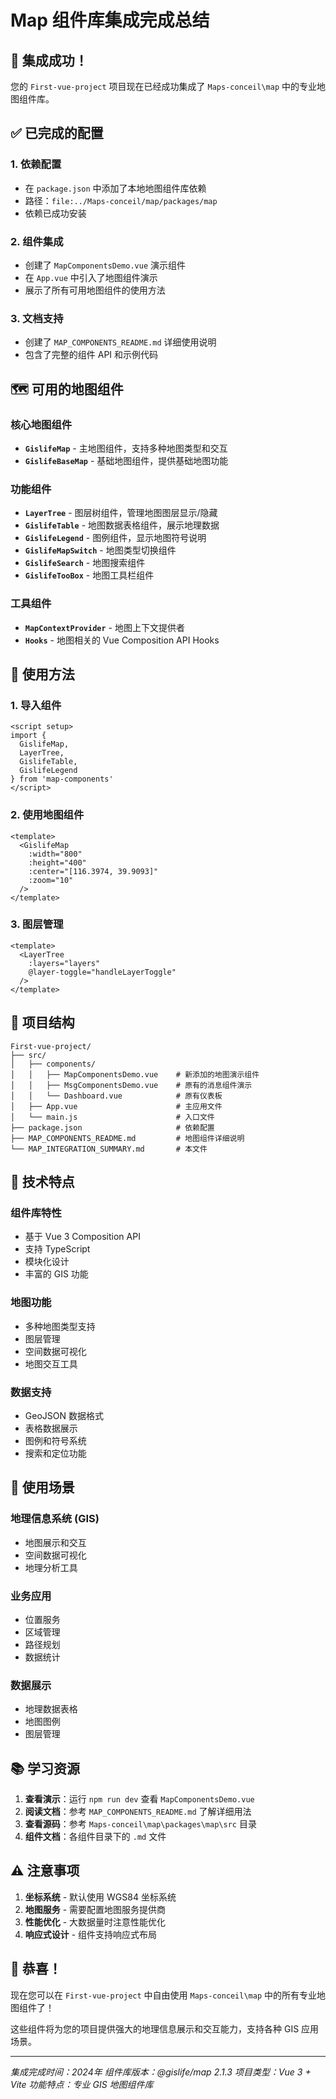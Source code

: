 # Map 组件库集成完成总结

## 🎉 集成成功！

您的 `First-vue-project` 项目现在已经成功集成了 `Maps-conceil\map` 中的专业地图组件库。

## ✅ 已完成的配置

### 1. 依赖配置
- 在 `package.json` 中添加了本地地图组件库依赖
- 路径：`file:../Maps-conceil/map/packages/map`
- 依赖已成功安装

### 2. 组件集成
- 创建了 `MapComponentsDemo.vue` 演示组件
- 在 `App.vue` 中引入了地图组件演示
- 展示了所有可用地图组件的使用方法

### 3. 文档支持
- 创建了 `MAP_COMPONENTS_README.md` 详细使用说明
- 包含了完整的组件 API 和示例代码

## 🗺️ 可用的地图组件

### 核心地图组件
- **`GislifeMap`** - 主地图组件，支持多种地图类型和交互
- **`GislifeBaseMap`** - 基础地图组件，提供基础地图功能

### 功能组件
- **`LayerTree`** - 图层树组件，管理地图图层显示/隐藏
- **`GislifeTable`** - 地图数据表格组件，展示地理数据
- **`GislifeLegend`** - 图例组件，显示地图符号说明
- **`GislifeMapSwitch`** - 地图类型切换组件
- **`GislifeSearch`** - 地图搜索组件
- **`GislifeTooBox`** - 地图工具栏组件

### 工具组件
- **`MapContextProvider`** - 地图上下文提供者
- **`Hooks`** - 地图相关的 Vue Composition API Hooks

## 🚀 使用方法

### 1. 导入组件
```vue
<script setup>
import { 
  GislifeMap, 
  LayerTree, 
  GislifeTable, 
  GislifeLegend 
} from 'map-components'
</script>
```

### 2. 使用地图组件
```vue
<template>
  <GislifeMap 
    :width="800" 
    :height="400" 
    :center="[116.3974, 39.9093]"
    :zoom="10"
  />
</template>
```

### 3. 图层管理
```vue
<template>
  <LayerTree 
    :layers="layers"
    @layer-toggle="handleLayerToggle"
  />
</template>
```

## 📁 项目结构

```
First-vue-project/
├── src/
│   ├── components/
│   │   ├── MapComponentsDemo.vue    # 新添加的地图演示组件
│   │   ├── MsgComponentsDemo.vue    # 原有的消息组件演示
│   │   └── Dashboard.vue            # 原有仪表板
│   ├── App.vue                      # 主应用文件
│   └── main.js                      # 入口文件
├── package.json                     # 依赖配置
├── MAP_COMPONENTS_README.md         # 地图组件详细说明
└── MAP_INTEGRATION_SUMMARY.md       # 本文件
```

## 🔧 技术特点

### 组件库特性
- 基于 Vue 3 Composition API
- 支持 TypeScript
- 模块化设计
- 丰富的 GIS 功能

### 地图功能
- 多种地图类型支持
- 图层管理
- 空间数据可视化
- 地图交互工具

### 数据支持
- GeoJSON 数据格式
- 表格数据展示
- 图例和符号系统
- 搜索和定位功能

## 🎯 使用场景

### 地理信息系统 (GIS)
- 地图展示和交互
- 空间数据可视化
- 地理分析工具

### 业务应用
- 位置服务
- 区域管理
- 路径规划
- 数据统计

### 数据展示
- 地理数据表格
- 地图图例
- 图层管理

## 📚 学习资源

1. **查看演示**：运行 `npm run dev` 查看 `MapComponentsDemo.vue`
2. **阅读文档**：参考 `MAP_COMPONENTS_README.md` 了解详细用法
3. **查看源码**：参考 `Maps-conceil\map\packages\map\src` 目录
4. **组件文档**：各组件目录下的 `.md` 文件

## ⚠️ 注意事项

1. **坐标系统** - 默认使用 WGS84 坐标系统
2. **地图服务** - 需要配置地图服务提供商
3. **性能优化** - 大数据量时注意性能优化
4. **响应式设计** - 组件支持响应式布局

## 🎊 恭喜！

现在您可以在 `First-vue-project` 中自由使用 `Maps-conceil\map` 中的所有专业地图组件了！

这些组件将为您的项目提供强大的地理信息展示和交互能力，支持各种 GIS 应用场景。

---

*集成完成时间：2024年*
*组件库版本：@gislife/map 2.1.3*
*项目类型：Vue 3 + Vite*
*功能特点：专业 GIS 地图组件库*
